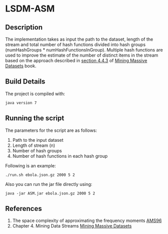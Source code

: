 # LSDM-ASM
## Description
The implementation takes as input the path to the dataset, length of the stream and total number of hash functions divided into hash groups (numHashGroups * numHashFunctionsInGroup). Multiple hash functions are used to improve the estimate of the number of distinct items in the stream based on the approach described in [section 4.4.3](http://infolab.stanford.edu/~ullman/mmds/ch4.pdf) of [Mining Massive Datasets](http://www.mmds.org/) book.

## Build Details
The project is compiled with:
```
java version 7
```

## Running the script
The parameters for the script are as follows:

1. Path to the input dataset
2. Length of stream (n)
3. Number of hash groups
4. Number of hash functions in each hash group

Following is an example:
```
./run.sh ebola.json.gz 2000 5 2
```
Also you can run the jar file directly using:
```
java -jar ASM.jar ebola.json.gz 2000 5 2
```

## References
1. The space complexity of approximating the frequency moments [AMS96](http://dl.acm.org/citation.cfm?id=237823)
2. Chapter 4. Mining Data Streams [Mining Massive Datasets](http://infolab.stanford.edu/~ullman/mmds/ch4.pdf)
